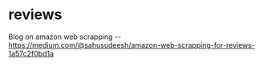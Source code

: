 # reviews
Blog on amazon web scrapping -- https://medium.com/@sahusudeesh/amazon-web-scrapping-for-reviews-1a57c2f0bd1a
